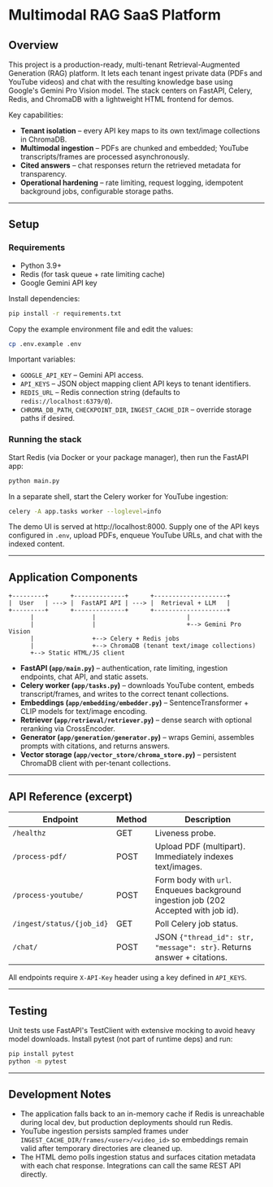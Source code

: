 # Multimodal RAG SaaS Platform

## Overview

This project is a production-ready, multi-tenant Retrieval-Augmented Generation (RAG) platform. It lets each tenant ingest private data (PDFs and YouTube videos) and chat with the resulting knowledge base using Google's Gemini Pro Vision model. The stack centers on FastAPI, Celery, Redis, and ChromaDB with a lightweight HTML frontend for demos.

Key capabilities:

- **Tenant isolation** – every API key maps to its own text/image collections in ChromaDB.
- **Multimodal ingestion** – PDFs are chunked and embedded; YouTube transcripts/frames are processed asynchronously.
- **Cited answers** – chat responses return the retrieved metadata for transparency.
- **Operational hardening** – rate limiting, request logging, idempotent background jobs, configurable storage paths.

---

## Setup

### Requirements

- Python 3.9+
- Redis (for task queue + rate limiting cache)
- Google Gemini API key

Install dependencies:

```bash
pip install -r requirements.txt
```

Copy the example environment file and edit the values:

```bash
cp .env.example .env
```

Important variables:

- `GOOGLE_API_KEY` – Gemini API access.
- `API_KEYS` – JSON object mapping client API keys to tenant identifiers.
- `REDIS_URL` – Redis connection string (defaults to `redis://localhost:6379/0`).
- `CHROMA_DB_PATH`, `CHECKPOINT_DIR`, `INGEST_CACHE_DIR` – override storage paths if desired.

### Running the stack

Start Redis (via Docker or your package manager), then run the FastAPI app:

```bash
python main.py
```

In a separate shell, start the Celery worker for YouTube ingestion:

```bash
celery -A app.tasks worker --loglevel=info
```

The demo UI is served at http://localhost:8000. Supply one of the API keys configured in `.env`, upload PDFs, enqueue YouTube URLs, and chat with the indexed content.

---

## Application Components

```
+---------+      +--------------+      +--------------------+
|  User   | ---> |  FastAPI API | ---> |  Retrieval + LLM   |
+---------+      +--------------+      +--------------------+
      |                |                         |
      |                |                         +--> Gemini Pro Vision
      |                +--> Celery + Redis jobs
      |                +--> ChromaDB (tenant text/image collections)
      +--> Static HTML/JS client
```

- **FastAPI (`app/main.py`)** – authentication, rate limiting, ingestion endpoints, chat API, and static assets.
- **Celery worker (`app/tasks.py`)** – downloads YouTube content, embeds transcript/frames, and writes to the correct tenant collections.
- **Embeddings (`app/embedding/embedder.py`)** – SentenceTransformer + CLIP models for text/image encoding.
- **Retriever (`app/retrieval/retriever.py`)** – dense search with optional reranking via CrossEncoder.
- **Generator (`app/generation/generator.py`)** – wraps Gemini, assembles prompts with citations, and returns answers.
- **Vector storage (`app/vector_store/chroma_store.py`)** – persistent ChromaDB client with per-tenant collections.

---

## API Reference (excerpt)

| Endpoint | Method | Description |
| --- | --- | --- |
| `/healthz` | GET | Liveness probe. |
| `/process-pdf/` | POST | Upload PDF (multipart). Immediately indexes text/images. |
| `/process-youtube/` | POST | Form body with `url`. Enqueues background ingestion job (202 Accepted with job id). |
| `/ingest/status/{job_id}` | GET | Poll Celery job status. |
| `/chat/` | POST | JSON `{"thread_id": str, "message": str}`. Returns answer + citations. |

All endpoints require `X-API-Key` header using a key defined in `API_KEYS`.

---

## Testing

Unit tests use FastAPI's TestClient with extensive mocking to avoid heavy model downloads. Install pytest (not part of runtime deps) and run:

```bash
pip install pytest
python -m pytest
```

---

## Development Notes

- The application falls back to an in-memory cache if Redis is unreachable during local dev, but production deployments should run Redis.
- YouTube ingestion persists sampled frames under `INGEST_CACHE_DIR/frames/<user>/<video_id>` so embeddings remain valid after temporary directories are cleaned up.
- The HTML demo polls ingestion status and surfaces citation metadata with each chat response. Integrations can call the same REST API directly.